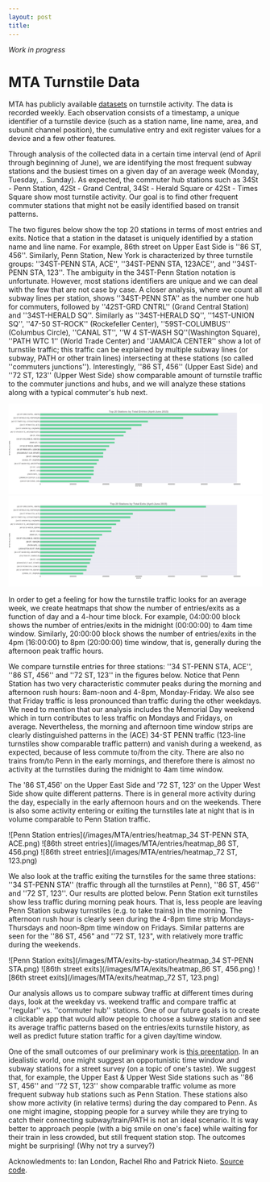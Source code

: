 ```yaml
---
layout: post
title: 
---
```


*Work in progress*

# MTA Turnstile Data

MTA has publicly available [datasets](http://web.mta.info/developers/turnstile.html) on turnstile activity. The data is recorded weekly. Each observation consists of a timestamp, a unique identifier of a turnstile device (such as a station name, line name, area, and subunit channel position), the cumulative entry and exit register values for a device and a few other features.

Through analysis of the collected data in a certain time interval (end of April through beginning of June), we are identifying the most frequent subway stations and the busiest times on a given day of an average week (Monday, Tuesday, .. Sunday). As expected, the commuter hub stations such as 34St - Penn Station, 42St - Grand Central, 34St - Herald Square or 42St - Times Square show most turnstile activity. Our goal is to find other frequent commuter stations that might not be easily identified based on transit patterns.

The two figures below show the top 20 stations in terms of most entries and exits. Notice that a station in the dataset is uniquely identified by a station name and line name. For example, 86th street on Upper East Side is ''86 ST, 456''. Similarly, Penn Station, New York is characterized by three turnstile groups: ''34ST-PENN STA, ACE'', ''34ST-PENN STA, 123ACE'', and ''34ST-PENN STA, 123''. The ambiguity in the 34ST-Penn Station notation is unfortunate. However, most stations identifiers are unique and we can deal with the few that are not case by case. A closer analysis, where we count all subway lines per station, shows ''34ST-PENN STA'' as the number one hub for commuters, followed by ''42ST-GRD CNTRL'' (Grand Central Station) and ''34ST-HERALD SQ''. Similarly as ''34ST-HERALD SQ'', ''14ST-UNION SQ'', ''47-50 ST-ROCK'' (Rockefeller Center), ''59ST-COLUMBUS'' (Columbus Circle), ''CANAL ST'', ''W 4 ST-WASH SQ''(Washington Square), ''PATH WTC 1'' (World Trade Center) and ''JAMAICA CENTER'' show a lot of turnstile traffic;
this traffic can be explained by multiple subway lines (or subway, PATH or other train lines) intersecting at these stations (so called ''commuters junctions'').
Interestingly, ''86 ST, 456'' (Upper East Side) and ''72 ST, 123'' (Upper West Side) show comparable amount of turnstile traffic to the commuter junctions and hubs, and we will analyze these stations along with a typical commuter's hub next.

![Top 20 Stations by total entries](/images/MTA/entries/top_20_entries_lines_stations.png)
![Top 20 Stations by total exits](/images/MTA/exits/top_20_exits_lines_stations.png)


<!--If we exclude ... , ... , .. and ... from our analysis, and plot the most frequent MTA stations again, we notice that ... is number 1 station, followed by ... and ... .
The entries and exits figures below show ...

Fig. entries, Fig. exits -- excluding obvious stops such as Penn, 42nd, Grand Central. -->

In order to get a feeling for how the turnstile traffic looks for an average week, we create heatmaps that show the number of entries/exits as a function of day and a 4-hour time block. For example, 04:00:00 block shows the number of entries/exits in the midnight (00:00:00) to 4am time window. Similarly, 20:00:00 block shows the number of entries/exits in the 4pm (16:00:00) to 8pm (20:00:00) time window, that is, generally during the afternoon peak traffic hours.

We compare turnstile entries for three stations: ''34 ST-PENN STA, ACE'', ''86 ST, 456'' and ''72 ST, 123'' in the figures below. Notice that Penn Station has two very characteristic commuter peaks during the morning and afternoon rush hours: 8am-noon and 4-8pm, Monday-Friday. We also see that Friday traffic is less pronounced than traffic during the other weekdays. We need to mention that our analysis includes the Memorial Day weekend which in turn contributes to less traffic on Mondays and Fridays, on average. Nevertheless, the morning and afternoon time window strips are clearly distinguished patterns in the (ACE) 34-ST PENN traffic (123-line turnstiles show comparable traffic pattern) and vanish during a weekend, as expected, because of less commute to/from the city. There are also no trains from/to Penn in the early mornings, and therefore there is almost no activity at the turnstiles during the midnight to 4am time window.

The '86 ST,456' on the Upper East Side and '72 ST, 123' on the Upper West Side show quite different patterns. 
There is in general more activity during the day, especially in the early afternoon hours and on the weekends. There is also some activity entering or exiting the turnstiles late at night that is in volume comparable to Penn Station traffic.

![Penn Station entries](/images/MTA/entries/heatmap_34 ST-PENN STA, ACE.png)
![86th street entries](/images/MTA/entries/heatmap_86 ST, 456.png)
![86th street entries](/images/MTA/entries/heatmap_72 ST, 123.png)

We also look at the traffic exiting the turnstiles for the same three stations: ''34 ST-PENN STA'' (traffic through all the turnstiles at Penn), ''86 ST, 456'' and ''72 ST, 123''. Our results are plotted below.
Penn Station exit turnstiles show less traffic during morning peak hours. That is, less people are leaving Penn Station subway turnstiles (e.g. to take trains) in the morning. The afternoon rush hour is clearly seen during the 4-8pm time strip Mondays-Thursdays and noon-8pm time window on Fridays.
Similar patterns are seen for the ''86 ST, 456" and ''72 ST, 123", with relatively more traffic during the weekends.

![Penn Station exits](/images/MTA/exits-by-station/heatmap_34 ST-PENN STA.png)
![86th street exits](/images/MTA/exits/heatmap_86 ST, 456.png)
![86th street exits](/images/MTA/exits/heatmap_72 ST, 123.png)

Our analysis allows us to compare subway traffic at different times during days, look at the weekday vs. weekend traffic and compare traffic at ''regular'' vs. ''commuter hub'' stations. One of our future goals is to create a clickable app that would allow people to choose a subway station and see its average traffic patterns based on the entries/exits turnstile history, as well as predict future station traffic for a given day/time window. 

One of the small outcomes of our preliminary work is [this preentation](https://github.com/lpalova/MTA-analysis/blob/master/Project%201-%20Benson.pdf). 
In an idealistic world, one might suggest an opportunistic time window and subway stations for a street survey (on a topic of one's taste). We suggest that, for example, the Upper East & Upper West Side stations such as ''86 ST, 456'' and ''72 ST, 123'' show comparable traffic volume as more frequent subway hub stations such as Penn Station. These stations also show more activity (in relative terms) during the day compared to Penn. As one might imagine, stopping people for a survey while they are trying to catch their connecting subway/train/PATH is not an ideal scenario. It is way better to approach people (with a big smile on one's face) while waiting for their train in less crowded, but still frequent station stop.
The outcomes might be surprising! (Why not try a survey?)

Acknowledments to: Ian London, Rachel Rho and Patrick Nieto.
[Source code](https://github.com/lpalova/MTA-analysis/blob/master/Lucia-Benson-project.ipynb).


<!-- App next steps. -- >

<!--![_config.yml]({{ site.baseurl }}/images/config.png)-->
<!--The easiest way to make your first post is to edit this one. Go into /_posts/ and update the Hello World markdown file. For more instructions head over to the [Jekyll Now repository](https://github.com/barryclark/jekyll-now) on GitHub.-->
